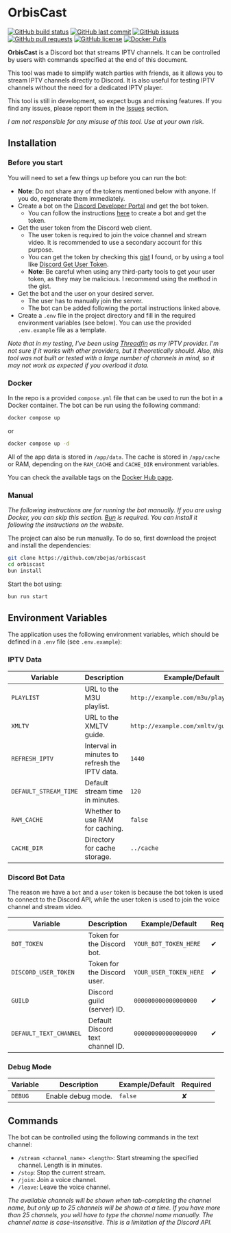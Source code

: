 # OrbisCast

[![GitHub build status](https://img.shields.io/github/actions/workflow/status/zbejas/orbiscast/docker-image.yml)](https://github.com/zbejas/orbiscast/actions/workflows/docker-image.yml)
[![GitHub last commit](https://img.shields.io/github/last-commit/zbejas/orbiscast)](https://github.com/zbejas/orbiscast/commits/main)
[![GitHub issues](https://img.shields.io/github/issues/zbejas/orbiscast)](https://github.com/zbejas/orbiscast/issues)
[![GitHub pull requests](https://img.shields.io/github/issues-pr/zbejas/orbiscast)](https://github.com/zbejas/orbiscast/pulls)
[![GitHub license](https://img.shields.io/github/license/zbejas/orbiscast)](https://github.com/zbejas/orbiscast/blob/main/LICENSE)
[![Docker Pulls](https://img.shields.io/docker/pulls/zbejas/orbiscast)](https://hub.docker.com/r/zbejas/orbiscast)

**OrbisCast** is a Discord bot that streams IPTV channels. It can be controlled by users with commands specified at the end of this document.

This tool was made to simplify watch parties with friends, as it allows you to stream IPTV channels directly to Discord. It is also useful for testing IPTV channels without the need for a dedicated IPTV player.

This tool is still in development, so expect bugs and missing features. If you find any issues, please report them in the [Issues](https://github.com/zbejas/orbiscast/issues) section.

_I am not responsible for any misuse of this tool. Use at your own risk._

## Installation

### Before you start

You will need to set a few things up before you can run the bot:

- **Note**: Do not share any of the tokens mentioned below with anyone. If you do, regenerate them immediately.
- Create a bot on the [Discord Developer Portal](https://discord.com/developers/applications) and get the bot token.
  - You can follow the instructions [here](https://discordpy.readthedocs.io/en/stable/discord.html) to create a bot and get the token.
- Get the user token from the Discord web client.
  - The user token is required to join the voice channel and stream video. It is recommended to use a secondary account for this purpose.
  - You can get the token by checking this [gist](https://gist.github.com/MarvNC/e601f3603df22f36ebd3102c501116c6#file-get-discord-token-from-browser-md) I found, or by using a tool like [Discord Get User Token](https://chromewebstore.google.com/detail/discord-get-user-token/accgjfooejbpdchkfpngkjjdekkcbnfd). 
  - **Note**: Be careful when using any third-party tools to get your user token, as they may be malicious. I recommend using the method in the gist.
- Get the bot and the user on your desired server.
  - The user has to manually join the server.
  - The bot can be added following the portal instructions linked above.
- Create a `.env` file in the project directory and fill in the required environment variables (see below). You can use the provided `.env.example` file as a template.

_Note that in my testing, I've been using [Threadfin](https://github.com/Threadfin/Threadfin) as my IPTV provider. I'm not sure if it works with other providers, but it theoretically should. Also, this tool was not built or tested with a large number of channels in mind, so it may not work as expected if you overload it data._

### Docker

In the repo is a provided `compose.yml` file that can be used to run the bot in a Docker container. The bot can be run using the following command:

```bash
docker compose up
```

or

```bash
docker compose up -d
```

All of the app data is stored in `/app/data`. The cache is stored in `/app/cache` or RAM, depending on the `RAM_CACHE` and `CACHE_DIR` environment variables.

You can check the available tags on the [Docker Hub page](https://hub.docker.com/r/zbejas/orbiscast/tags).

### Manual

_The following instructions are for running the bot manually. If you are using Docker, you can skip this section. [Bun](https://bun.sh/) is required. You can install it following the instructions on the website._

The project can also be run manually. To do so, first download the project and install the dependencies:

```bash
git clone https://github.com/zbejas/orbiscast
cd orbiscast
bun install
```

Start the bot using:

```bash
bun run start
```

## Environment Variables

The application uses the following environment variables, which should be defined in a `.env` file (see `.env.example`):

### IPTV Data

| Variable           | Description                                      | Example/Default                          | Required |
|--------------------|--------------------------------------------------|------------------------------------------|----------|
| `PLAYLIST`         | URL to the M3U playlist.                         | `http://example.com/m3u/playlist.m3u`    | ✔        |
| `XMLTV`            | URL to the XMLTV guide.                          | `http://example.com/xmltv/guide.xml`     | ✔        |
| `REFRESH_IPTV`     | Interval in minutes to refresh the IPTV data.    | `1440`                                   | ✘        |
| `DEFAULT_STREAM_TIME` | Default stream time in minutes.               | `120`                                    | ✘        |
| `RAM_CACHE`        | Whether to use RAM for caching.                  | `false`                                  | ✘        |
| `CACHE_DIR`        | Directory for cache storage.                     | `../cache`                                  | ✘        |

### Discord Bot Data

The reason we have a `bot` and a `user` token is because the bot token is used to connect to the Discord API, while the user token is used to join the voice channel and stream video.

| Variable           | Description                                      | Example/Default                          | Required |
|--------------------|--------------------------------------------------|------------------------------------------|----------|
| `BOT_TOKEN`        | Token for the Discord bot.                       | `YOUR_BOT_TOKEN_HERE`                    | ✔        |
| `DISCORD_USER_TOKEN` | Token for the Discord user.                    | `YOUR_USER_TOKEN_HERE`                   | ✔        |
| `GUILD`            | Discord guild (server) ID.                       | `000000000000000000`                     | ✔        |
| `DEFAULT_TEXT_CHANNEL` | Default Discord text channel ID.             | `000000000000000000`              | ✔        |

### Debug Mode

| Variable           | Description                                      | Example/Default                          | Required |
|--------------------|--------------------------------------------------|------------------------------------------|----------|
| `DEBUG`            | Enable debug mode.                               | `false`                                  | ✘        |

## Commands

The bot can be controlled using the following commands in the text channel:

- `/stream <channel_name> <length>`: Start streaming the specified channel. Length is in minutes.
- `/stop`: Stop the current stream.
- `/join`: Join a voice channel.
- `/leave`: Leave the voice channel.

_The available channels will be shown when tab-completing the channel name, but only up to 25 channels will be shown at a time. If you have more than 25 channels, you will have to type the channel name manually. The channel name is case-insensitive. This is a limitation of the Discord API._
